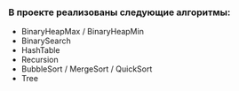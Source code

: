 ### В проекте реализованы следующие алгоритмы:

- BinaryHeapMax / BinaryHeapMin
- BinarySearch
- HashTable
- Recursion
- BubbleSort / MergeSort / QuickSort
- Tree